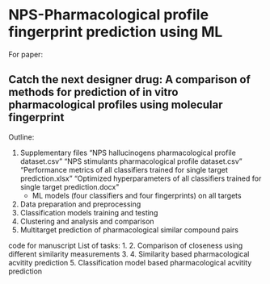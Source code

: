 # NPS-Pharmacological profile fingerprint prediction using ML

For paper: 
## Catch the next designer drug: A comparison of methods for prediction of in vitro pharmacological profiles using molecular fingerprint

Outline:
1. Supplementary files 
   “NPS hallucinogens pharmacological profile dataset.csv”
   “NPS stimulants pharmacological profile dataset.csv”
   “Performance metrics of all classifiers trained for single target prediction.xlsx”
   “Optimized hyperparameters of all classifiers trained for single target prediction.docx"
   * ML models (four classifiers and four fingerprints) on all targets
2. Data preparation and preprocessing
3. Classification models training and testing
4. Clustering and analysis and comparison
5. Multitarget prediction of pharmacological similar compound pairs


code for manuscript
List of tasks:
1. 
2. Comparison of closeness using different similarity measurements
3. 
4. Similarity based pharmacological acvitity prediction
5. Classification model based pharmacological acvitity prediction
